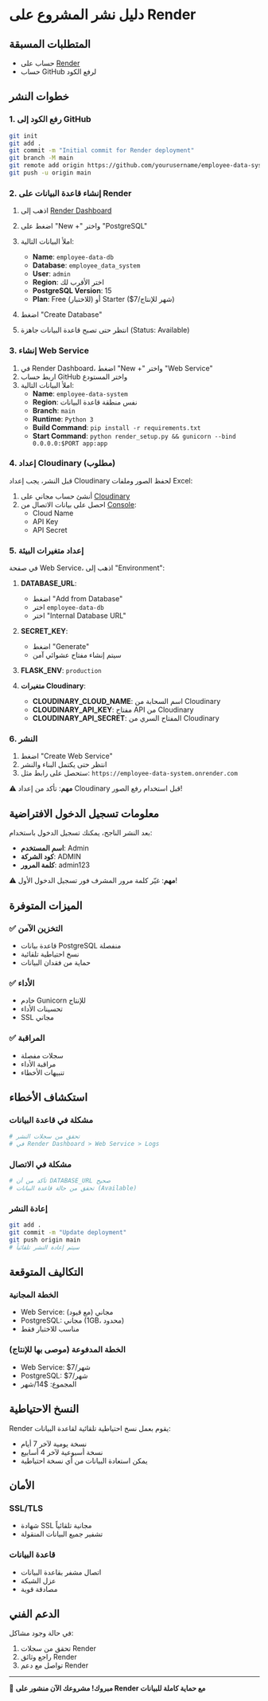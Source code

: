 # دليل نشر المشروع على Render

## المتطلبات المسبقة
- حساب على [Render](https://render.com)
- حساب GitHub لرفع الكود

## خطوات النشر

### 1. رفع الكود إلى GitHub
```bash
git init
git add .
git commit -m "Initial commit for Render deployment"
git branch -M main
git remote add origin https://github.com/yourusername/employee-data-system.git
git push -u origin main
```

### 2. إنشاء قاعدة البيانات على Render

1. اذهب إلى [Render Dashboard](https://dashboard.render.com)
2. اضغط على "New +" واختر "PostgreSQL"
3. املأ البيانات التالية:
   - **Name**: `employee-data-db`
   - **Database**: `employee_data_system`
   - **User**: `admin`
   - **Region**: اختر الأقرب لك
   - **PostgreSQL Version**: 15
   - **Plan**: Free (للاختبار) أو Starter ($7/شهر للإنتاج)

4. اضغط "Create Database"
5. انتظر حتى تصبح قاعدة البيانات جاهزة (Status: Available)

### 3. إنشاء Web Service

1. في Render Dashboard، اضغط "New +" واختر "Web Service"
2. اربط حساب GitHub واختر المستودع
3. املأ البيانات التالية:
   - **Name**: `employee-data-system`
   - **Region**: نفس منطقة قاعدة البيانات
   - **Branch**: `main`
   - **Runtime**: `Python 3`
   - **Build Command**: `pip install -r requirements.txt`
   - **Start Command**: `python render_setup.py && gunicorn --bind 0.0.0.0:$PORT app:app`

### 4. إعداد Cloudinary (مطلوب)

قبل النشر، يجب إعداد Cloudinary لحفظ الصور وملفات Excel:

1. أنشئ حساب مجاني على [Cloudinary](https://cloudinary.com)
2. احصل على بيانات الاتصال من [Console](https://cloudinary.com/console):
   - Cloud Name
   - API Key  
   - API Secret

### 5. إعداد متغيرات البيئة

في صفحة Web Service، اذهب إلى "Environment":

1. **DATABASE_URL**: 
   - اضغط "Add from Database"
   - اختر `employee-data-db`
   - اختر "Internal Database URL"

2. **SECRET_KEY**:
   - اضغط "Generate"
   - سيتم إنشاء مفتاح عشوائي آمن

3. **FLASK_ENV**: `production`

4. **متغيرات Cloudinary**:
   - **CLOUDINARY_CLOUD_NAME**: اسم السحابة من Cloudinary
   - **CLOUDINARY_API_KEY**: مفتاح API من Cloudinary
   - **CLOUDINARY_API_SECRET**: المفتاح السري من Cloudinary

### 6. النشر

1. اضغط "Create Web Service"
2. انتظر حتى يكتمل البناء والنشر
3. ستحصل على رابط مثل: `https://employee-data-system.onrender.com`

⚠️ **مهم**: تأكد من إعداد Cloudinary قبل استخدام رفع الصور!

## معلومات تسجيل الدخول الافتراضية

بعد النشر الناجح، يمكنك تسجيل الدخول باستخدام:
- **اسم المستخدم**: Admin
- **كود الشركة**: ADMIN
- **كلمة المرور**: admin123

⚠️ **مهم**: غيّر كلمة مرور المشرف فور تسجيل الدخول الأول!

## الميزات المتوفرة

### ✅ التخزين الآمن
- قاعدة بيانات PostgreSQL منفصلة
- نسخ احتياطية تلقائية
- حماية من فقدان البيانات

### ✅ الأداء
- خادم Gunicorn للإنتاج
- تحسينات الأداء
- SSL مجاني

### ✅ المراقبة
- سجلات مفصلة
- مراقبة الأداء
- تنبيهات الأخطاء

## استكشاف الأخطاء

### مشكلة في قاعدة البيانات
```bash
# تحقق من سجلات النشر
# في Render Dashboard > Web Service > Logs
```

### مشكلة في الاتصال
```bash
# تأكد من أن DATABASE_URL صحيح
# تحقق من حالة قاعدة البيانات (Available)
```

### إعادة النشر
```bash
git add .
git commit -m "Update deployment"
git push origin main
# سيتم إعادة النشر تلقائياً
```

## التكاليف المتوقعة

### الخطة المجانية
- Web Service: مجاني (مع قيود)
- PostgreSQL: مجاني (1GB، محدود)
- مناسب للاختبار فقط

### الخطة المدفوعة (موصى بها للإنتاج)
- Web Service: $7/شهر
- PostgreSQL: $7/شهر
- المجموع: $14/شهر

## النسخ الاحتياطية

Render يقوم بعمل نسخ احتياطية تلقائية لقاعدة البيانات:
- نسخة يومية لآخر 7 أيام
- نسخة أسبوعية لآخر 4 أسابيع
- يمكن استعادة البيانات من أي نسخة احتياطية

## الأمان

### SSL/TLS
- شهادة SSL مجانية تلقائياً
- تشفير جميع البيانات المنقولة

### قاعدة البيانات
- اتصال مشفر بقاعدة البيانات
- عزل الشبكة
- مصادقة قوية

## الدعم الفني

في حالة وجود مشاكل:
1. تحقق من سجلات Render
2. راجع وثائق Render
3. تواصل مع دعم Render

---

🎉 **مبروك! مشروعك الآن منشور على Render مع حماية كاملة للبيانات**
